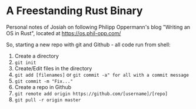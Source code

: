 # A Freestanding Rust Binary
Personal notes of Josiah on following Philipp Oppermann's blog "Writing an OS in Rust", located at https://os.phil-opp.com/

So, starting a new repo with git and Github - all code run from shell:
1. Create a directory
2. `git init`
3. Create/Edit files in the directory
4. `git add [filenames]` or `git commit -a" for all with a commit message`
5. `git commit -m "Fix..."`
6. Create a repo in Github
6. `git remote add origin https://github.com/[username]/[repo]`
7. `git pull -r origin master`

